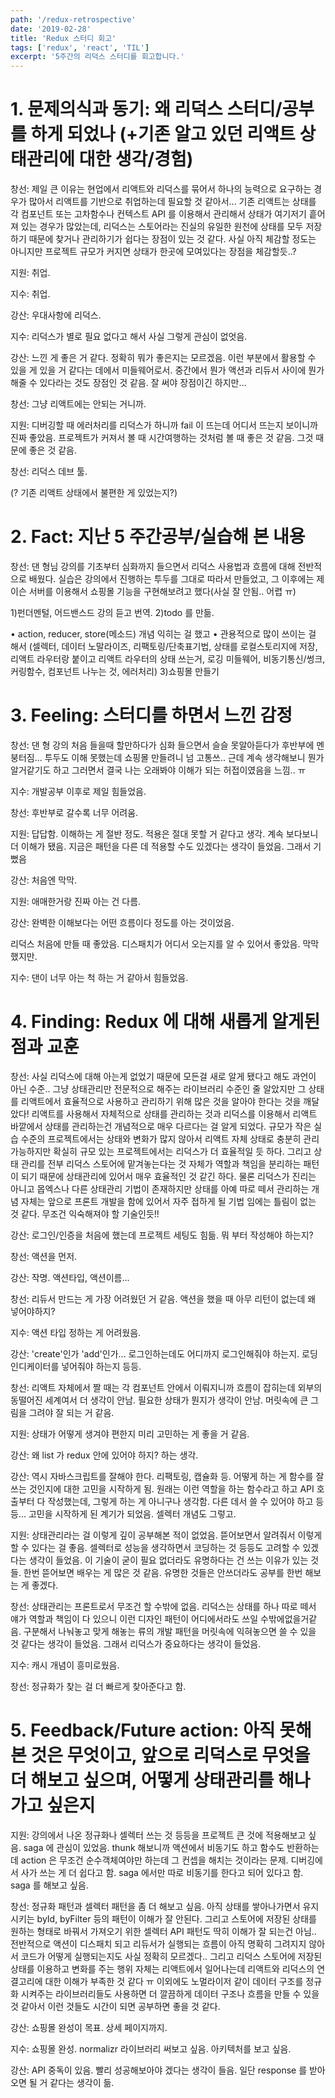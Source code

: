 ```yaml
---
path: '/redux-retrospective'
date: '2019-02-28'
title: 'Redux 스터디 회고'
tags: ['redux', 'react', 'TIL']
excerpt: '5주간의 리덕스 스터디를 회고합니다.'
---
```


# 1. 문제의식과 동기: 왜 리덕스 스터디/공부를 하게 되었나 (+기존 알고 있던 리액트 상태관리에 대한 생각/경험)

창선: 제일 큰 이유는 현업에서 리액트와 리덕스를 묶어서 하나의 능력으로 요구하는 경우가 많아서 리액트를 기반으로 취업하는데 필요할 것 같아서...
기존 리액트는 상태를 각 컴포넌트 또는 고차함수나 컨텍스트 API 를 이용해서 관리해서 상태가 여기저기 흩어져 있는 경우가 많았는데, 리덕스는 스토어라는 진실의 유일한 원천에 상태를 모두 저장하기 때문에 찾거나 관리하기가 쉽다는 장점이 있는 것 같다. 사실 아직 체감할 정도는 아니지만 프로젝트 규모가 커지면 상태가 한곳에 모여있다는 장점을 체감할듯..?

지원: 취업.

지수: 취업.

강산: 우대사항에 리덕스.

지수: 리덕스가 별로 필요 없다고 해서 사실 그렇게 관심이 없엇음.

강산: 느낀 게 좋은 거 같다. 정확히 뭐가 좋은지는 모르겠음. 이런 부분에서 활용할 수 있을 게 있을 거 같다는 데에서 미들웨어로서. 중간에서 뭔가 액션과 리듀서 사이에 뭔가 해줄 수 있다라는 것도 장점인 것 같음. 잘 써야 장점이긴 하지만…

창선: 그냥 리액트에는 안되는 거니까.

지원: 디버깅할 때 에러처리를 리덕스가 하니까 fail 이 뜨는데 어디서 뜨는지 보이니까 진짜 좋았음. 프로젝트가 커져서 볼 때 시간여행하는 것처럼 볼 때 좋은 것 같음. 그것 때문에 좋은 것 같음.

창선: 리덕스 데브 툴.

(? 기존 리액트 상태에서 불편한 게 있었는지?)

# 2. Fact: 지난 5 주간공부/실습해 본 내용

창선: 댄 형님 강의를 기초부터 심화까지 들으면서 리덕스 사용법과 흐름에 대해 전반적으로 배웠다. 실습은 강의에서 진행하는 투두를 그대로 따라서 만들었고, 그 이후에는 제이슨 서버를 이용해서 쇼핑몰 기능을 구현해보려고 했다(사실 잘 안됨.. 어렵 ㅠ)

1)펀더멘털, 어드밴스드 강의 듣고 번역.
2)todo 를 만듦.

• action, reducer, store(메소드) 개념 익히는 걸 했고
• 관용적으로 많이 쓰이는 걸 해서 (셀렉터, 데이터 노말라이즈, 리팩토링/단축표기법, 상태를 로컬스토리지에 저장, 리액트 라우터랑 붙이고 리액트 라우터의 상태 쓰는거, 로깅 미들웨어, 비동기통신/썽크, 커링함수, 컴포넌트 나누는 것, 에러처리) 3)쇼핑몰 만들기

# 3. Feeling: 스터디를 하면서 느낀 감정

창선: 댄 형 강의 처음 들을때 할만하다가 심화 들으면서 슬슬 못알아듣다가 후반부에 멘붕터짐... 투두도 이해 못했는데 쇼핑몰 만들려니 넘 고통쓰.. 근데 계속 생각해보니 뭔가 알거같기도 하고 그러면서 결국 나는 오래봐야 이해가 되는 허접이였음을 느낌.. ㅠ

지수: 개발공부 이후로 제일 힘들었음.

창선: 후반부로 갈수록 너무 어려움.

지원: 답답함. 이해하는 게 절반 정도. 적용은 절대 못할 거 같다고 생각. 계속 보다보니 더 이해가 됐음. 지금은 패턴을 다른 데 적용할 수도 있겠다는 생각이 들었음. 그래서 기뻤음

강산: 처음엔 막막.

지원: 애매한거랑 진짜 아는 건 다름.

강산: 완벽한 이해보다는 어떤 흐름이다 정도를 아는 것이었음.

리덕스 처음에 만들 때 좋았음. 디스패치가 어디서 오는지를 알 수 있어서 좋았음. 막막했지만.

지수: 댄이 너무 아는 척 하는 거 같아서 힘들었음.

# 4. Finding: Redux 에 대해 새롭게 알게된 점과 교훈

창선: 사실 리덕스에 대해 아는게 없었기 때문에 모든걸 새로 알게 됐다고 해도 과언이 아닌 수준.. 그냥 상태관리만 전문적으로 해주는 라이브러리 수준인 줄 알았지만 그 상태를 리액트에서 효율적으로 사용하고 관리하기 위해 많은 것을 알아야 한다는 것을 깨달았다! 리액트를 사용해서 자체적으로 상태를 관리하는 것과 리덕스를 이용해서 리액트 바깥에서 상태를 관리하는건 개념적으로 매우 다르다는 걸 알게 되었다. 규모가 작은 실습 수준의 프로젝트에서는 상태와 변화가 많지 않아서 리액트 자체 상태로 충분히 관리 가능하지만 확실히 규모 있는 프로젝트에서는 리덕스가 더 효율적일 듯 하다. 그리고 상태 관리를 전부 리덕스 스토어에 맡겨놓는다는 것 자체가 역할과 책임을 분리하는 패턴이 되기 때문에 상태관리에 있어서 매우 효율적인 것 같긴 하다. 물론 리덕스가 진리는 아니고 몹엑스나 다른 상태관리 기법이 존재하지만 상태를 아예 따로 떼서 관리하는 개념 자체는 앞으로 프론트 개발을 함에 있어서 자주 접하게 될 기법 임에는 틀림이 없는 것 같다. 무조건 익숙해져야 할 기술인듯!!

강산: 로그인/인증을 처음에 했는데 프로젝트 세팅도 힘듦. 뭐 부터 작성해야 하는지?

창선: 액션을 먼저.

강산: 작명. 액션타입, 액션이름...

창선: 리듀서 만드는 게 가장 어려웠던 거 같음. 액션을 했을 때 아무 리턴이 없는데 왜 넣어야하지?

지수: 액션 타입 정하는 게 어려웠음.

강산: 'create'인가 'add'인가... 로그인하는데도 어디까지 로그인해줘야 하는지. 로딩인디케이터를 넣어줘야 하는지 등등.

창선: 리액트 자체에서 짤 때는 각 컴포넌트 안에서 이뤄지니까 흐름이 잡히는데 외부의 동떨어진 세계여서 더 생각이 안남. 필요한 상태가 뭔지가 생각이 안남. 머릿속에 큰 그림을 그려야 잘 되는 거 같음.

지원: 상태가 어떻게 생겨야 편한지 미리 고민하는 게 좋을 거 같음.

강산: 왜 list 가 redux 안에 있어야 하지? 하는 생각.

강산: 역시 자바스크립트를 잘해야 한다. 리팩토링, 캡슐화 등. 어떻게 하는 게 함수를 잘 쓰는 것인지에 대한 고민을 시작하게 됨. 원래는 이런 역할을 하는 함수라고 하고 API 호출부터 다 작성했는데, 그렇게 하는 게 아니구나 생각함. 다른 데서 쓸 수 있어야 하고 등등... 고민을 시작하게 된 계기가 되었음. 셀렉터 개념도 그렇고.

지원: 상태관리라는 걸 이렇게 깊이 공부해본 적이 없었음. 뜯어보면서 알려줘서 이렇게 할 수 있다는 걸 좋음. 셀렉터로 성능을 생각하면서 코딩하는 것 등등도 고려할 수 있겠다는 생각이 들었음. 이 기술이 굳이 필요 없더라도 유명하다는 건 쓰는 이유가 있는 것들. 한번 뜯어보면 배우는 게 많은 것 같음. 유명한 것들은 안쓰더라도 공부를 한번 해보는 게 좋겠다.

창선: 상태관리는 프론트로서 무조건 할 수밖에 없음. 리덕스는 상태를 하나 따로 떼서 얘가 역할과 책임이 다 있으니 이런 디자인 패턴이 어디에서라도 쓰일 수밖에없을거같음. 구분해서 나눠놓고 맞게 해놓는 류의 개발 패턴을 머릿속에 익혀놓으면 쓸 수 있을 것 같다는 생각이 들었음. 그래서 리덕스가 중요하다는 생각이 들었음.

지수: 캐시 개념이 흥미로웠음.

창선: 정규화가 찾는 걸 더 빠르게 찾아준다고 함.

# 5. Feedback/Future action: 아직 못해본 것은 무엇이고, 앞으로 리덕스로 무엇을 더 해보고 싶으며, 어떻게 상태관리를 해나가고 싶은지

지원: 강의에서 나온 정규화나 셀렉터 쓰는 것 등등을 프로젝트 큰 것에 적용해보고 싶음. saga 에 관심이 있었음. thunk 해보니까 액션에서 비동기도 하고 함수도 반환하는데 action 은 무조건 순수객체여야만 하는데 그 컨셉을 해치는 것이라는 문제. 디버깅에서 사가 쓰는 게 더 쉽다고 함. saga 에서만 따로 비동기를 한다고 되어 있다고 함. saga 를 해보고 싶음.

창선: 정규화 패턴과 셀렉터 패턴을 좀 더 해보고 싶음. 아직 상태를 쌓아나가면서 유지시키는 byId, byFilter 등의 패턴이 이해가 잘 안된다. 그리고 스토어에 저장된 상태를 원하는 형태로 바꿔서 가져오기 위한 셀렉터 API 패턴도 딱히 이해가 잘 되는건 아님.. 전반적으로 액션이 디스패치 되고 리듀서가 실행되는 흐름이 아직 명확히 그려지지 않아서 코드가 어떻게 실행되는지도 사실 정확히 모르겠다..
그리고 리덕스 스토어에 저장된 상태를 이용하고 변화를 주는 행위 자체는 리액트에서 일어나는데 리액트와 리덕스의 연결고리에 대한 이해가 부족한 것 같다 ㅠ
이외에도 노멀라이저 같이 데이터 구조를 정규화 시켜주는 라이브러리들도 사용하면 더 깔끔하게 데이터 구조나 흐름을 만들 수 있을 것 같아서 이런 것들도 시간이 되면 공부하면 좋을 것 같다.

강산: 쇼핑몰 완성이 목표. 상세 페이지까지.

지수: 쇼핑몰 완성. normalizr 라이브러리 써보고 싶음. 아키텍처를 보고 싶음.

강산: API 중독이 있음. 빨리 성공해보아야 겠다는 생각이 들음. 일단 response 를 받아오면 될 거 같다는 생각이 듦.
